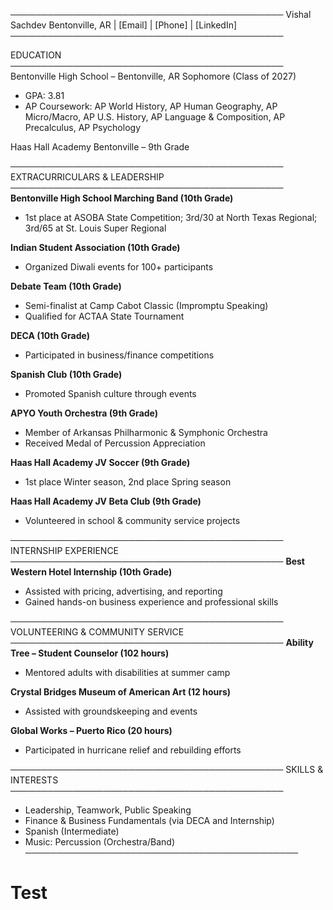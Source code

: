 ────────────────────────────────────────────
                 Vishal Sachdev
       Bentonville, AR | [Email] | [Phone] | [LinkedIn]
────────────────────────────────────────────

EDUCATION
────────────────────────────────────────────
Bentonville High School – Bentonville, AR
Sophomore (Class of 2027)
- GPA: 3.81
- AP Coursework: AP World History, AP Human Geography, AP Micro/Macro, AP U.S. History, AP Language & Composition, AP Precalculus, AP Psychology

Haas Hall Academy Bentonville – 9th Grade

────────────────────────────────────────────
EXTRACURRICULARS & LEADERSHIP
────────────────────────────────────────────
**Bentonville High School Marching Band (10th Grade)**
- 1st place at ASOBA State Competition; 3rd/30 at North Texas Regional; 3rd/65 at St. Louis Super Regional

**Indian Student Association (10th Grade)**
- Organized Diwali events for 100+ participants

**Debate Team (10th Grade)**
- Semi-finalist at Camp Cabot Classic (Impromptu Speaking)
- Qualified for ACTAA State Tournament

**DECA (10th Grade)**
- Participated in business/finance competitions

**Spanish Club (10th Grade)**
- Promoted Spanish culture through events

**APYO Youth Orchestra (9th Grade)**
- Member of Arkansas Philharmonic & Symphonic Orchestra
- Received Medal of Percussion Appreciation

**Haas Hall Academy JV Soccer (9th Grade)**
- 1st place Winter season, 2nd place Spring season

**Haas Hall Academy JV Beta Club (9th Grade)**
- Volunteered in school & community service projects

────────────────────────────────────────────
INTERNSHIP EXPERIENCE
────────────────────────────────────────────
**Best Western Hotel Internship (10th Grade)**
- Assisted with pricing, advertising, and reporting
- Gained hands-on business experience and professional skills

────────────────────────────────────────────
VOLUNTEERING & COMMUNITY SERVICE
────────────────────────────────────────────
**Ability Tree – Student Counselor (102 hours)**
- Mentored adults with disabilities at summer camp

**Crystal Bridges Museum of American Art (12 hours)**
- Assisted with groundskeeping and events

**Global Works – Puerto Rico (20 hours)**
- Participated in hurricane relief and rebuilding efforts

────────────────────────────────────────────
SKILLS & INTERESTS
────────────────────────────────────────────
- Leadership, Teamwork, Public Speaking
- Finance & Business Fundamentals (via DECA and Internship)
- Spanish (Intermediate)
- Music: Percussion (Orchestra/Band)
────────────────────────────────────────────
# Test
